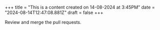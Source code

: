 +++
title = "This is a content created on 14-08-2024 at 3:45PM"
date = "2024-08-14T12:47:08.881Z"
draft = false
+++

  Review and merge the pull requests.
        
